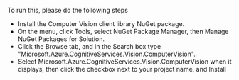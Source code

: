 To run this, please do the following steps

- Install the Computer Vision client library NuGet package.
- On the menu, click Tools, select NuGet Package Manager, then Manage NuGet Packages for Solution.
- Click the Browse tab, and in the Search box type "Microsoft.Azure.CognitiveServices.Vision.ComputerVision".
- Select Microsoft.Azure.CognitiveServices.Vision.ComputerVision when it displays, then click the checkbox next to your project name, and Install